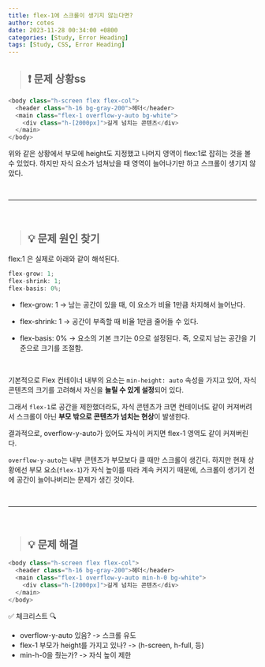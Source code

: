 ```yaml
---
title: flex-1에 스크롤이 생기지 않는다면?
author: cotes
date: 2023-11-28 00:34:00 +0800
categories: [Study, Error Heading]
tags: [Study, CSS, Error Heading]
---
```


> ## ❗ 문제 상황ss

```javascript
<body class="h-screen flex flex-col">
  <header class="h-16 bg-gray-200">헤더</header>
  <main class="flex-1 overflow-y-auto bg-white">
    <div class="h-[2000px]">길게 넘치는 콘텐츠</div>
  </main>
</body>
```

위와 같은 상황에서 부모에 height도 지정했고 나머지 영역이 flex:1로 잡히는 것을 볼 수 있었다. 하지만 자식 요소가 넘쳐났을 때 영역이 늘어나기만 하고 스크롤이 생기지 않았다.

<br/>

---

<br/>

> ## 💡 문제 원인 찾기

flex:1 은 실제로 아래와 같이 해석된다.

```javascript
flex-grow: 1;
flex-shrink: 1;
flex-basis: 0%;
```
- flex-grow: 1
→ 남는 공간이 있을 때, 이 요소가 비율 1만큼 차지해서 늘어난다.

- flex-shrink: 1
→ 공간이 부족할 때 비율 1만큼 줄어들 수 있다.

- flex-basis: 0%
→ 요소의 기본 크기는 0으로 설정된다. 즉, 오로지 남는 공간을 기준으로 크기를 조절함.


<br/>

기본적으로 Flex 컨테이너 내부의 요소는 `min-height: auto` 속성을 가지고 있어,
자식 콘텐츠의 크기를 고려해서 자신을 **늘릴 수 있게 설정**되어 있다.

그래서 `flex-1`로 공간을 제한했더라도, 자식 콘텐츠가 크면 컨테이너도 같이 커져버려서
스크롤이 아닌 **부모 밖으로 콘텐츠가 넘치는 현상**이 발생한다.

결과적으로, overflow-y-auto가 있어도 자식이 커지면 flex-1 영역도 같이 커져버린다.

`overflow-y-auto`는 내부 콘텐츠가 부모보다 클 때만 스크롤이 생긴다.
하지만 현재 상황에선 부모 요소(`flex-1`)가 자식 높이를 따라 계속 커지기 때문에,
스크롤이 생기기 전에 공간이 늘어나버리는 문제가 생긴 것이다.


<br/>

---

<br/>

> ## 💡 문제 해결

```javascript
<body class="h-screen flex flex-col">
  <header class="h-16 bg-gray-200">헤더</header>
  <main class="flex-1 overflow-y-auto min-h-0 bg-white">
    <div class="h-[2000px]">길게 넘치는 콘텐츠</div>
  </main>
</body>
```

✅ 체크리스트 🔍
- overflow-y-auto 있음? -> 스크롤 유도
- flex-1 부모가 height를 가지고 있나?  -> (h-screen, h-full, 등)
- min-h-0을 줬는가? ->  자식 높이 제한